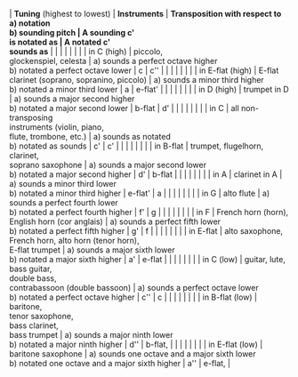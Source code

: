 | **Tuning** (highest to lowest) | **Instruments** | **Transposition with respect to  
 a) notation  
 b) sounding pitch **|** A sounding c'  
is notated as **|** A notated c'  
sounds as** |
|   |   |   |   |   |
| in C (high) | piccolo,  
 glockenspiel, celesta | a) sounds a perfect octave higher  
 b) notated a perfect octave lower | c | c'' |
|   |   |   |   |   |
| in E-flat (high) | E-flat clarinet (soprano, sopranino, piccolo) | a) sounds a minor third higher  
 b) notated a minor third lower | a | e-flat' |
|   |   |   |   |   |
| in D (high) | trumpet in D | a) sounds a major second higher  
 b) notated a major second lower | b-flat | d' |
|   |   |   |   |   |
| in C | all non-  
 transposing  
 instruments (violin, piano,  
 flute, trombone, etc.) | a) sounds as notated  
 b) notated as sounds | c' | c' |
|   |   |   |   |   |
| in B-flat | trumpet, flugelhorn,  
 clarinet,  
 soprano saxophone | a) sounds a major second lower  
 b) notated a major second higher | d' | b-flat |
|   |   |   |   |   |
| in A | clarinet in A | a) sounds a minor third lower  
 b) notated a minor third higher | e-flat' | a |
|   |   |   |   |   |
| in G | alto flute | a) sounds a perfect fourth lower  
 b) notated a perfect fourth higher | f' | g |
|   |   |   |   |   |
| in F | French horn (horn),  
 English horn (cor anglais) | a) sounds a perfect fifth lower  
 b) notated a perfect fifth higher | g' | f |
|   |   |   |   |   |
| in E-flat | alto saxophone,  
 French horn, alto horn (tenor horn),  
 E-flat trumpet | a) sounds a major sixth lower  
 b) notated a major sixth higher | a' | e-flat |
|   |   |   |   |   |
| in C (low) | guitar, lute,  
 bass guitar,  
 double bass,  
 contrabassoon (double bassoon) | a) sounds a perfect octave lower  
 b) notated a perfect octave higher | c'' | c |
|   |   |   |   |   |
| in B-flat (low) | baritone,  
 tenor saxophone,  
 bass clarinet,  
 bass trumpet | a) sounds a major ninth lower  
 b) notated a major ninth higher | d'' | b-flat, |
|   |   |   |   |   |
| in E-flat (low) | baritone saxophone | a) sounds one octave and a major sixth lower  
 b) notated one octave and a major sixth higher | a'' | e-flat, |
